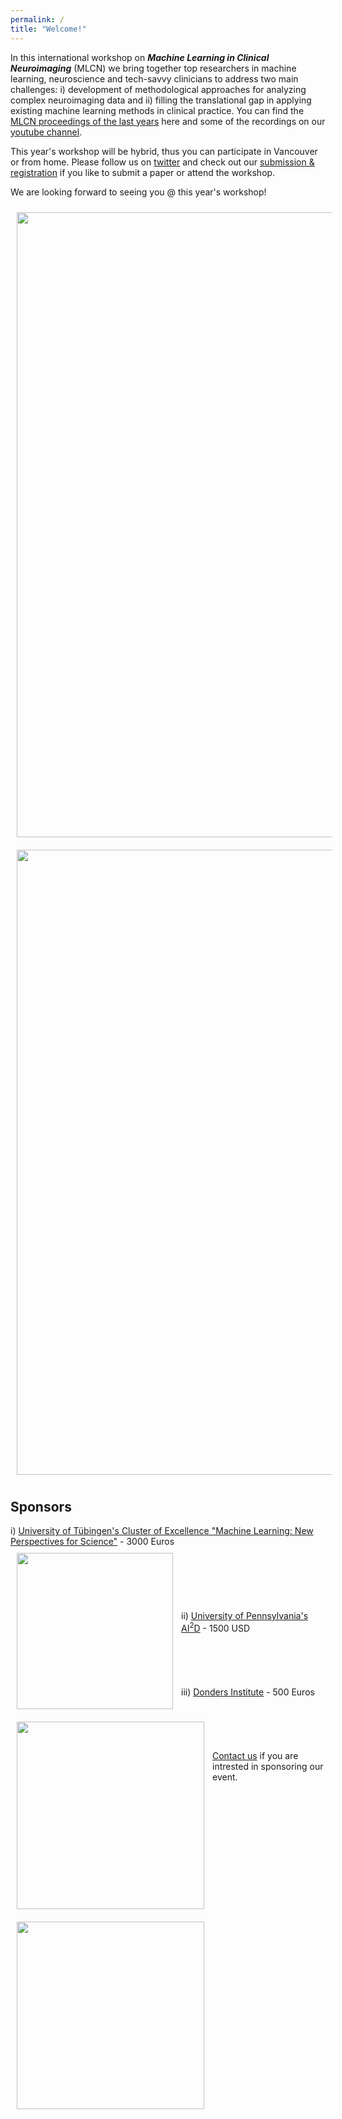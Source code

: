 ```yaml
---
permalink: /
title: "Welcome!"
---
```


In this international workshop on ***Machine Learning in Clinical Neuroimaging*** (MLCN) we bring together top researchers in machine learning, neuroscience and tech-savvy clinicians to address two main challenges: i) development of methodological approaches for analyzing complex neuroimaging data and ii) filling the translational gap in applying existing machine learning methods in clinical practice. You can find the [MLCN proceedings of the last years](https://link.springer.com/conference/mlcn) here and some of the recordings on our [youtube channel](https://www.youtube.com/channel/UC7RKhS5bHKiuYXdaBolX6Og).

This year's workshop will be hybrid, thus you can participate in Vancouver or from home. Please follow us on [twitter](https://twitter.com/MLCNworkshop) and check out our [submission & registration](https://mlcnworkshop.github.io/submission_registration/) if you like to submit a paper or attend the workshop.

We are looking forward to seeing you @ this year's workshop!

<img align="center" src="https://mlcnworkshop.github.io/images/vancouver_intro.png" width="1000 px" style="padding: 10px">
<img align="center" src="https://mlcnworkshop.github.io/images/pic3_PaperSubmissions.png" width="1000 px" style="padding: 10px">

## Sponsors

i) [University of Tübingen's Cluster of Excellence "Machine Learning: New Perspectives for Science"](http://www.ml-in-science.uni-tuebingen.de) - 3000 Euros
<br>
<img align="left" src="https://mlcnworkshop.github.io/images/ml_logo.png" width="250 px" style="padding: 10px">
<br>
<br>
<br>
<br>
<br>
<br>
ii) [University of Pennsylvania's AI<sup>2</sup>D](https://ai2d.med.upenn.edu) - 1500 USD
<br>
<br>
<img align="left" src="https://mlcnworkshop.github.io/images/AI2D_logo.png" width="300 px" style="padding: 10px">
<br>
<br>
<br>
<br>
iii) [Donders Institute](https://www.ru.nl/donders/) - 500 Euros
<br>
<br>
<img align="left" src="https://mlcnworkshop.github.io/images/" width="300 px" style="padding: 10px">
<br>
<br>
<br>
<br>
[Contact us](mailto:dr.thomas.wolfers@gmail.com) if you are intrested in sponsoring our event.

